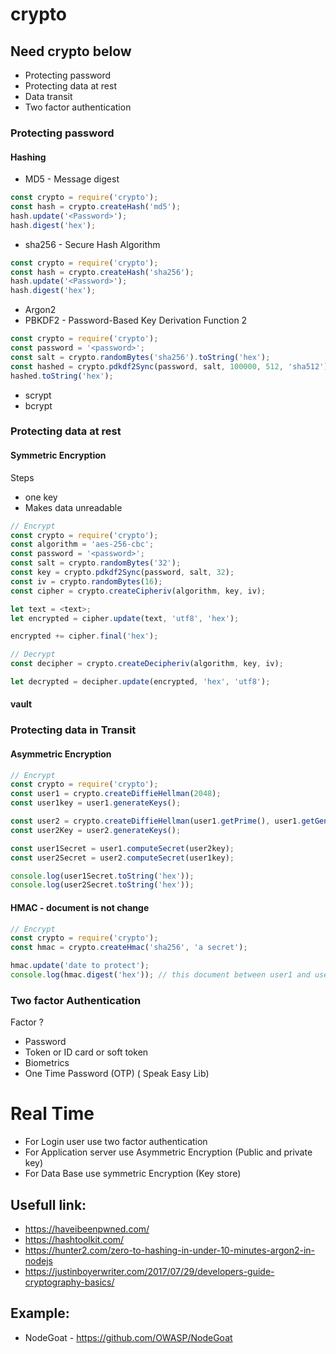 # crypto

## Need crypto below 
* Protecting password 
* Protecting data at rest 
* Data transit 
* Two factor authentication


### Protecting password 

#### Hashing 

* MD5 - Message digest 

```js 
const crypto = require('crypto');
const hash = crypto.createHash('md5');
hash.update('<Password>');
hash.digest('hex');
```

* sha256 - Secure Hash Algorithm  

```js 
const crypto = require('crypto');
const hash = crypto.createHash('sha256');
hash.update('<Password>');
hash.digest('hex');
```

* Argon2 
* PBKDF2 - Password-Based Key Derivation Function 2

```js
const crypto = require('crypto');
const password = '<password>';
const salt = crypto.randomBytes('sha256').toString('hex');
const hashed = crypto.pdkdf2Sync(password, salt, 100000, 512, 'sha512')
hashed.toString('hex');
```
* scrypt
* bcrypt


### Protecting data at rest 

#### Symmetric Encryption

Steps 
- one key 
- Makes data unreadable

```js
// Encrypt
const crypto = require('crypto');
const algorithm = 'aes-256-cbc';
const password = '<password>';
const salt = crypto.randomBytes('32');
const key = crypto.pdkdf2Sync(password, salt, 32);
const iv = crypto.randomBytes(16);
const cipher = crypto.createCipheriv(algorithm, key, iv);

let text = <text>;
let encrypted = cipher.update(text, 'utf8', 'hex');

encrypted += cipher.final('hex');

// Decrypt 
const decipher = crypto.createDecipheriv(algorithm, key, iv);

let decrypted = decipher.update(encrypted, 'hex', 'utf8');
```
#### vault

### Protecting data in Transit 

#### Asymmetric Encryption

```js
// Encrypt
const crypto = require('crypto');
const user1 = crypto.createDiffieHellman(2048);
const user1key = user1.generateKeys();

const user2 = crypto.createDiffieHellman(user1.getPrime(), user1.getGenerator());
const user2Key = user2.generateKeys();

const user1Secret = user1.computeSecret(user2key);
const user2Secret = user2.computeSecret(user1key);

console.log(user1Secret.toString('hex'));
console.log(user2Secret.toString('hex'));
```

#### HMAC - document is not change

```js
// Encrypt
const crypto = require('crypto');
const hmac = crypto.createHmac('sha256', 'a secret');

hmac.update('date to protect');
console.log(hmac.digest('hex')); // this document between user1 and user2 should be same 
```

### Two factor Authentication 

Factor ?

- Password 
- Token or ID card or soft token 
- Biometrics 
- One Time Password (OTP) ( Speak Easy Lib)





# Real Time 

- For Login user use two factor authentication 
- For Application server use Asymmetric Encryption (Public and private key)
- For Data Base use symmetric Encryption (Key store)



## Usefull link:

* https://haveibeenpwned.com/
* https://hashtoolkit.com/
* https://hunter2.com/zero-to-hashing-in-under-10-minutes-argon2-in-nodejs
* https://justinboyerwriter.com/2017/07/29/developers-guide-cryptography-basics/


## Example:

- NodeGoat - https://github.com/OWASP/NodeGoat

